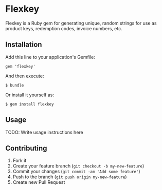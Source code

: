 # Flexkey

Flexkey is a Ruby gem for generating unique, random strings for use as product keys, redemption
codes, invoice numbers, etc.

## Installation

Add this line to your application's Gemfile:

    gem 'flexkey'

And then execute:

    $ bundle

Or install it yourself as:

    $ gem install flexkey

## Usage

TODO: Write usage instructions here

## Contributing

1. Fork it
2. Create your feature branch (`git checkout -b my-new-feature`)
3. Commit your changes (`git commit -am 'Add some feature'`)
4. Push to the branch (`git push origin my-new-feature`)
5. Create new Pull Request
